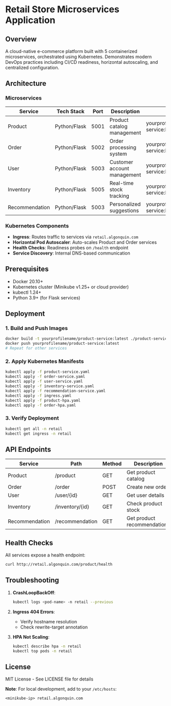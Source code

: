 # Retail Store Microservices Application

## Overview
A cloud-native e-commerce platform built with 5 containerized microservices, orchestrated using Kubernetes. Demonstrates modern DevOps practices including CI/CD readiness, horizontal autoscaling, and centralized configuration.

## Architecture
### Microservices
| Service           | Tech Stack      | Port | Description                          | Docker Image                     |
|-------------------|----------------|------|--------------------------------------|----------------------------------|
| Product           | Python/Flask   | 5001 | Product catalog management           | yourprofilename/product-service:latest   |
| Order             | Python/Flask   | 5002 | Order processing system              | yourprofilename/order-service:latest     |
| User              | Python/Flask   | 5003 | Customer account management          | yourprofilename/user-service:latest      |
| Inventory         | Python/Flask   | 5005 | Real-time stock tracking             | yourprofilename/inventory-service:latest |
| Recommendation    | Python/Flask   | 5003 | Personalized suggestions             | yourprofilename/recommendation-service:latest |

### Kubernetes Components
- **Ingress**: Routes traffic to services via `retail.algonquin.com`
- **Horizontal Pod Autoscaler**: Auto-scales Product and Order services
- **Health Checks**: Readiness probes on `/health` endpoint
- **Service Discovery**: Internal DNS-based communication

## Prerequisites
- Docker 20.10+
- Kubernetes cluster (Minikube v1.25+ or cloud provider)
- kubectl 1.24+
- Python 3.9+ (for Flask services)

## Deployment
### 1. Build and Push Images
```bash
docker build -t yourprofilename/product-service:latest ./product-service
docker push yourprofilename/product-service:latest
# Repeat for other services
```

### 2. Apply Kubernetes Manifests
```bash
kubectl apply -f product-service.yaml
kubectl apply -f order-service.yaml
kubectl apply -f user-service.yaml
kubectl apply -f inventory-service.yaml
kubectl apply -f recommendation-service.yaml
kubectl apply -f ingress.yaml
kubectl apply -f product-hpa.yaml
kubectl apply -f order-hpa.yaml
```

### 3. Verify Deployment
```bash
kubectl get all -n retail
kubectl get ingress -n retail
```

## API Endpoints
| Service       | Path               | Method | Description                  |
|---------------|--------------------|--------|------------------------------|
| Product       | /product           | GET    | Get product catalog          |
| Order         | /order             | POST   | Create new order             |
| User          | /user/{id}         | GET    | Get user details             |
| Inventory     | /inventory/{id}    | GET    | Check product stock          |
| Recommendation| /recommendation    | GET    | Get product recommendations  |

## Health Checks
All services expose a health endpoint:
```bash
curl http://retail.algonquin.com/product/health
```

## Troubleshooting
1. **CrashLoopBackOff**:
   ```bash
   kubectl logs <pod-name> -n retail --previous
   ```

2. **Ingress 404 Errors**:
   - Verify hostname resolution
   - Check rewrite-target annotation

3. **HPA Not Scaling**:
   ```bash
   kubectl describe hpa -n retail
   kubectl top pods -n retail
   ```
## License
MIT License - See LICENSE file for details

**Note**: For local development, add to your `/etc/hosts`:
```
<minikube-ip> retail.algonquin.com
```
